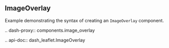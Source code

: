 ## ImageOverlay

Example demonstrating the syntax of creating an `ImageOverlay` component.

.. dash-proxy:: components.image_overlay

.. api-doc:: dash_leaflet.ImageOverlay